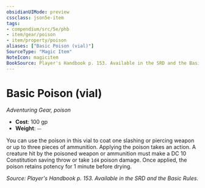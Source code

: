 ```yaml
---
obsidianUIMode: preview
cssclass: json5e-item
tags:
- compendium/src/5e/phb
- item/gear/poison
- item/property/poison
aliases: ["Basic Poison (vial)"]
SourceType: "Magic Item"
NoteIcon: magicitem
BookSource: Player's Handbook p. 153. Available in the SRD and the Basic Rules.
---
```

# Basic Poison (vial)
*Adventuring Gear, poison*  

- **Cost**: 100 gp
- **Weight**: ⏤

You can use the poison in this vial to coat one slashing or piercing weapon or up to three pieces of ammunition. Applying the poison takes an action. A creature hit by the poisoned weapon or ammunition must make a DC 10 Constitution saving throw or take `1d4` poison damage. Once applied, the poison retains potency for 1 minute before drying.

*Source: Player's Handbook p. 153. Available in the SRD and the Basic Rules.*